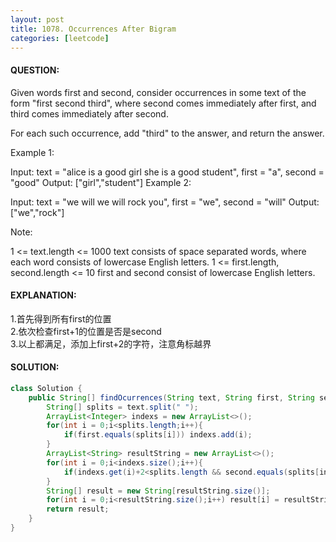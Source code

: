 ```yaml
---
layout: post
title: 1078. Occurrences After Bigram
categories: [leetcode]
---
```

#### QUESTION:
Given words first and second, consider occurrences in some text of the form "first second third", where second comes immediately after first, and third comes immediately after second.

For each such occurrence, add "third" to the answer, and return the answer.

 

Example 1:

Input: text = "alice is a good girl she is a good student", first = "a", second = "good"
Output: ["girl","student"]
Example 2:

Input: text = "we will we will rock you", first = "we", second = "will"
Output: ["we","rock"]
 

Note:

1 <= text.length <= 1000
text consists of space separated words, where each word consists of lowercase English letters.
1 <= first.length, second.length <= 10
first and second consist of lowercase English letters.
#### EXPLANATION:

1.首先得到所有first的位置  
2.依次检查first+1的位置是否是second  
3.以上都满足，添加上first+2的字符，注意角标越界

#### SOLUTION:
```JAVA
class Solution {
    public String[] findOcurrences(String text, String first, String second) {
        String[] splits = text.split(" ");
        ArrayList<Integer> indexs = new ArrayList<>();
        for(int i = 0;i<splits.length;i++){
            if(first.equals(splits[i])) indexs.add(i);
        }
        ArrayList<String> resultString = new ArrayList<>();
        for(int i = 0;i<indexs.size();i++){
            if(indexs.get(i)+2<splits.length && second.equals(splits[indexs.get(i)+1]) ) resultString.add(splits[indexs.get(i)+2]);
        }
        String[] result = new String[resultString.size()];
        for(int i = 0;i<resultString.size();i++) result[i] = resultString.get(i);
        return result;
    }
}
```